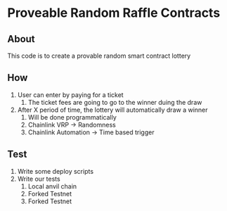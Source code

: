 # Proveable Random Raffle Contracts

## About

This code is to create a provable random smart contract lottery

## How

1. User can enter by paying for a ticket
    1. The ticket fees are going to go to the winner duing the draw
2. After X period of time, the lottery will automatically draw a winner
    1. Will be done programmatically
    2. Chainlink VRP -> Randomness
    3. Chainlink Automation -> Time based trigger


## Test

1. Write some deploy scripts
2. Write our tests
    1. Local anvil chain
    2. Forked Testnet
    3. Forked Testnet
